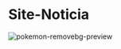 # Site-Noticia

![pokemon-removebg-preview](https://user-images.githubusercontent.com/85655579/206908456-0cb1630b-084f-4f24-98f8-83888f52db4e.png)

